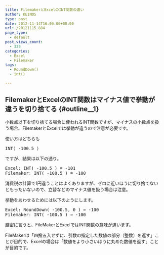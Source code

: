 ```yaml
---
title: FilemakerとExcelのINT関数の違い
author: KEINOS
type: post
date: 2012-11-14T16:00:00+00:00
url: /20121115_884
page_type:
  - default
post_views_count:
  - 335
categories:
  - Excel
  - Filemaker
tags:
  - RoundDown()
  - int()

---
```

## FilemakerとExcelのINT関数はマイナス値で挙動が違うを切り捨てる {#outline__1}

<div class="section">
  <p>
    小数点以下を切り捨てる場合に使われるINT関数ですが、マイナスの小数点を扱う場合、FilemakerとExcelでは挙動が違うので注意が必要です。
  </p>
  
  <p>
    使い方はどちらも
  </p>
  
  <pre>
INT( -100.5 )
</pre>
  
  <p>
    ですが、結果は以下の通り。
  </p>
  
  <pre>
Excel: INT( -100.5 ) = -101
Filemaker: INT( -100.5 ) = -100
</pre>
  
  <p>
    消費税の計算で1円違うことはよくありますが、ゼロに近いほうに切り捨てないともったいないので、立替などのマイナス値を扱う場合は注意。
  </p>
  
  <p>
    挙動をあわせるためには以下のようにします。
  </p>
  
  <pre>
Excel: RoundDown( -100.5, 0 ) = -100
Filemaker: INT( -100.5 ) = -100
</pre>
  
  <p>
    厳密に言うと、FileMakerとExcelではINT関数の意味が違います。
  </p>
  
  <p>
    FileMakerは「四捨五入せずに、引数の指定した数値の部分（整数）を返す」ことが目的で、Excelの場合は「数値をより小さいほうに丸めた数値を返す」ことが目的です。
  </p>
</div>